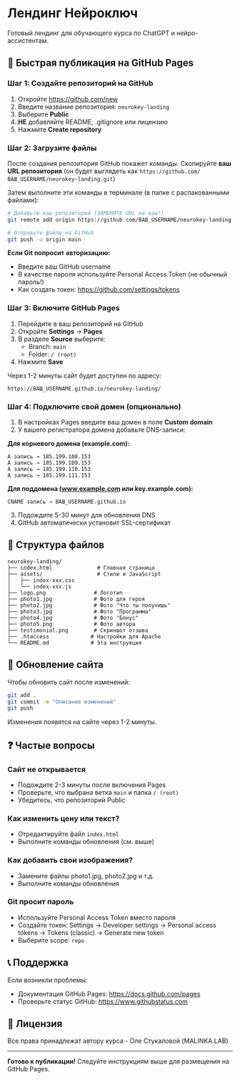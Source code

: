 # Лендинг Нейроключ

Готовый лендинг для обучающего курса по ChatGPT и нейро-ассистентам.

## 🚀 Быстрая публикация на GitHub Pages

### Шаг 1: Создайте репозиторий на GitHub

1. Откройте https://github.com/new
2. Введите название репозитория: `neurokey-landing`
3. Выберите **Public**
4. **НЕ** добавляйте README, .gitignore или лицензию
5. Нажмите **Create repository**

### Шаг 2: Загрузите файлы

После создания репозитория GitHub покажет команды. Скопируйте **ваш URL репозитория** (он будет выглядеть как `https://github.com/ВАШ_USERNAME/neurokey-landing.git`)

Затем выполните эти команды в терминале (в папке с распакованными файлами):

```bash
# Добавьте ваш репозиторий (ЗАМЕНИТЕ URL на ваш!)
git remote add origin https://github.com/ВАШ_USERNAME/neurokey-landing.git

# Отправьте файлы на GitHub
git push -u origin main
```

**Если Git попросит авторизацию:**
- Введите ваш GitHub username
- В качестве пароля используйте Personal Access Token (не обычный пароль!)
- Как создать токен: https://github.com/settings/tokens

### Шаг 3: Включите GitHub Pages

1. Перейдите в ваш репозиторий на GitHub
2. Откройте **Settings** → **Pages**
3. В разделе **Source** выберите:
   - Branch: `main`
   - Folder: `/ (root)`
4. Нажмите **Save**

Через 1-2 минуты сайт будет доступен по адресу:
```
https://ВАШ_USERNAME.github.io/neurokey-landing/
```

### Шаг 4: Подключите свой домен (опционально)

1. В настройках Pages введите ваш домен в поле **Custom domain**
2. У вашего регистратора домена добавьте DNS-записи:

**Для корневого домена (example.com):**
```
A запись → 185.199.108.153
A запись → 185.199.109.153
A запись → 185.199.110.153
A запись → 185.199.111.153
```

**Для поддомена (www.example.com или key.example.com):**
```
CNAME запись → ВАШ_USERNAME.github.io
```

3. Подождите 5-30 минут для обновления DNS
4. GitHub автоматически установит SSL-сертификат

## 📁 Структура файлов

```
neurokey-landing/
├── index.html              # Главная страница
├── assets/                 # Стили и JavaScript
│   ├── index-xxx.css
│   └── index-xxx.js
├── logo.png               # Логотип
├── photo1.jpg             # Фото для героя
├── photo2.jpg             # Фото "Что ты получишь"
├── photo3.jpg             # Фото "Программа"
├── photo4.jpg             # Фото "Бонус"
├── photo5.png             # Фото автора
├── testimonial.png        # Скриншот отзыва
├── .htaccess             # Настройки для Apache
└── README.md             # Эта инструкция
```

## 🔧 Обновление сайта

Чтобы обновить сайт после изменений:

```bash
git add .
git commit -m "Описание изменений"
git push
```

Изменения появятся на сайте через 1-2 минуты.

## ❓ Частые вопросы

### Сайт не открывается
- Подождите 2-3 минуты после включения Pages
- Проверьте, что выбрана ветка `main` и папка `/ (root)`
- Убедитесь, что репозиторий Public

### Как изменить цену или текст?
- Отредактируйте файл `index.html`
- Выполните команды обновления (см. выше)

### Как добавить свои изображения?
- Замените файлы photo1.jpg, photo2.jpg и т.д.
- Выполните команды обновления

### Git просит пароль
- Используйте Personal Access Token вместо пароля
- Создайте токен: Settings → Developer settings → Personal access tokens → Tokens (classic) → Generate new token
- Выберите scope: `repo`

## 📞 Поддержка

Если возникли проблемы:
- Документация GitHub Pages: https://docs.github.com/pages
- Проверьте статус GitHub: https://www.githubstatus.com

## 📄 Лицензия

Все права принадлежат автору курса - Оле Стукаловой (MALINKA.LAB)

---

**Готово к публикации!** Следуйте инструкциям выше для размещения на GitHub Pages.

